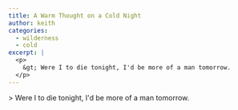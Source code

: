 ```yaml
---
title: A Warm Thought on a Cold Night
author: keith
categories:
  - wilderness
  - cold
excerpt: |
  <p>
  	&gt; Were I to die tonight, I'd be more of a man tomorrow.
  </p>
---
```

<p>
	&gt; Were I to die tonight, I'd be more of a man tomorrow.
</p>